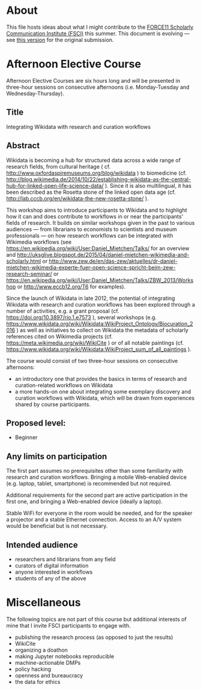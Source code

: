 # About

This file hosts ideas about what I might contribute to the [FORCE11 Scholarly Communication Institute (FSCI)](https://www.force11.org/fsci) this summer. This document is evolving &mdash; see [this version](https://github.com/Daniel-Mietchen/events/commit/4c2e05c48d104e6d32953c572f15000632ec8d5f#diff-e78435fc50601cd8eead924eb84c05fe) for the original submission.

# Afternoon Elective Course

Afternoon Elective Courses are six hours long and will be presented in three-hour sessions on consecutive afternoons (i.e. Monday-Tuesday and Wednesday-Thursday).

## Title

Integrating Wikidata with research and curation workflows

## Abstract

Wikidata is becoming a hub for structured data across a wide range of research fields, from cultural heritage ( cf. http://www.oxfordaspiremuseums.org/blog/wikidata ) to biomedicine (cf. http://blog.wikimedia.de/2014/10/22/establishing-wikidata-as-the-central-hub-for-linked-open-life-science-data/ ). Since it is also multilingual, it has been described as the  Rosetta stone of the linked open data age (cf. http://lab.cccb.org/en/wikidata-the-new-rosetta-stone/ ).

This workshop aims to introduce participants to Wikidata and to highlight how it can and does contribute to workflows in or near the participants' fields of research. It builds on similar workshops given in the past to various audiences &mdash; from librarians to economists to scientists and museum professionals &mdash; on how research workflows can be integrated with Wikimedia workflows (see https://en.wikipedia.org/wiki/User:Daniel_Mietchen/Talks/ for an overview and http://uksglive.blogspot.de/2015/04/daniel-mietchen-wikimedia-and-scholarly.html or
http://www.zew.de/en/das-zew/aktuelles/dr-daniel-mietchen-wikimedia-experte-fuer-open-science-spricht-beim-zew-research-seminar/ or https://en.wikipedia.org/wiki/User:Daniel_Mietchen/Talks/ZBW_2013/Workshop
or http://www.eccb12.org/T6 for examples).

Since the launch of Wikidata in late 2012, the potential of integrating Wikidata with research and curation workflows has been explored through a number of activities, e.g. a grant proposal (cf. https://doi.org/10.3897/rio.1.e7573 ), several workshops (e.g.
https://www.wikidata.org/wiki/Wikidata:WikiProject_Ontology/Biocuration_2016 ) as well as initiatives to collect on Wikidata the metadata of scholarly references cited on Wikimedia projects (cf. 
https://meta.wikimedia.org/wiki/WikiCite ) or of all notable paintings (cf. https://www.wikidata.org/wiki/Wikidata:WikiProject_sum_of_all_paintings ).

The course would consist of two three-hour sessions on consecutive afternoons:
- an introductory one that provides the basics in terms of research and curation-related workflows on Wikidata
- a more hands-on one about integrating some exemplary discovery and curation workflows with Wikidata, which will be drawn from experiences shared by course participants.

## Proposed level: 

- Beginner

## Any limits on participation

The first part assumes no prerequisites other than some familiarity with research and curation workflows. Bringing a mobile Web-enabled device (e.g. laptop, tablet, smartphone) is recommended but not required.

Additional requirements for the second part are active participation in the first one, and bringing a Web-enabled device (ideally a laptop). 

Stable WiFi for everyone in the room would be needed, and for the speaker a projector and a stable Ethernet connection. Access to an A/V system would be beneficial but is not necessary.

## Intended audience

- researchers and librarians from any field
- curators of digital information
- anyone interested in workflows
- students of any of the above

# Miscellaneous

The following topics are not part of this course but additional interests of mine that I invite FSCI participants to engage with.

* publishing the research process (as opposed to just the results)
* WikiCite
* organizing a doathon
* making Jupyter notebooks reproducible
* machine-actionable DMPs
* policy hacking
* openness and bureaucracy
* the data for ethics

